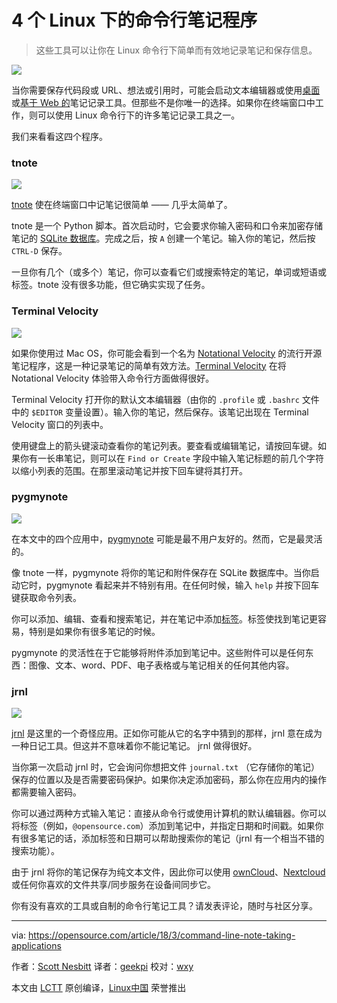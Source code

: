 4 个 Linux 下的命令行笔记程序
===============

> 这些工具可以让你在 Linux 命令行下简单而有效地记录笔记和保存信息。

![](https://opensource.com/sites/default/files/styles/image-full-size/public/lead-images/note-taking.jpeg?itok=fiF5EBEb)

当你需要保存代码段或 URL、想法或引用时，可能会启动文本编辑器或使用[桌面][1]或[基于 Web 的][2]笔记记录工具。但那些不是你唯一的选择。如果你在终端窗口中工作，则可以使用 Linux 命令行下的许多笔记记录工具之一。

我们来看看这四个程序。

### tnote

![](https://opensource.com/sites/default/files/styles/panopoly_image_original/public/images/life-uploads/tnote.png?itok=M84ABZcr)

[tnote][3] 使在终端窗口中记笔记很简单 —— 几乎太简单了。

tnote 是一个 Python 脚本。首次启动时，它会要求你输入密码和口令来加密存储笔记的 [SQLite 数据库][4]。完成之后，按 `A` 创建一个笔记。输入你的笔记，然后按 `CTRL-D` 保存。

一旦你有几个（或多个）笔记，你可以查看它们或搜索特定的笔记，单词或短语或标签。tnote 没有很多功能，但它确实实现了任务。

### Terminal Velocity

![](https://opensource.com/sites/default/files/styles/panopoly_image_original/public/images/life-uploads/terminal_velocity.png?itok=rkWejQ7_)

如果你使用过 Mac OS，你可能会看到一个名为 [Notational Velocity][5] 的流行开源笔记程序，这是一种记录笔记的简单有效方法。[Terminal Velocity][6] 在将 Notational Velocity 体验带入命令行方面做得很好。

Terminal Velocity 打开你的默认文本编辑器（由你的 `.profile` 或 `.bashrc` 文件中的 `$EDITOR` 变量设置）。输入你的笔记，然后保存。该笔记出现在 Terminal Velocity 窗口的列表中。

使用键盘上的箭头键滚动查看你的笔记列表。要查看或编辑笔记，请按回车键。如果你有一长串笔记，则可以在 `Find or Create` 字段中输入笔记标题的前几个字符以缩小列表的范围。在那里滚动笔记并按下回车键将其打开。

### pygmynote

![](https://opensource.com/sites/default/files/styles/panopoly_image_original/public/images/life-uploads/pygmynote.png?itok=Z8qEC4dq)

在本文中的四个应用中，[pygmynote][7] 可能是最不用户友好的。然而，它是最灵活的。

像 tnote 一样，pygmynote 将你的笔记和附件保存在 SQLite 数据库中。当你启动它时，pygmynote 看起来并不特别有用。在任何时候，输入 `help` 并按下回车键获取命令列表。

你可以添加、编辑、查看和搜索笔记，并在笔记中添加[标签][8]。标签使找到笔记更容易，特别是如果你有很多笔记的时候。

pygmynote 的灵活性在于它能够将附件添加到笔记中。这些附件可以是任何东西：图像、文本、word、PDF、电子表格或与笔记相关的任何其他内容。

### jrnl

![](https://opensource.com/sites/default/files/styles/panopoly_image_original/public/images/life-uploads/jrnl.png?itok=Mx7QIgYj)

[jrnl][9] 是这里的一个奇怪应用。正如你可能从它的名字中猜到的那样，jrnl 意在成为一种日记工具。但这并不意味着你不能记笔记。 jrnl 做得很好。

当你第一次启动 jrnl 时，它会询问你想把文件 `journal.txt` （它存储你的笔记）保存的位置以及是否需要密码保护。如果你决定添加密码，那么你在应用内的操作都需要输入密码。

你可以通过两种方式输入笔记：直接从命令行或使用计算机的默认编辑器。你可以将标签（例如，`@opensource.com`）添加到笔记中，并指定日期和时间戳。如果你有很多笔记的话，添加标签和日期可以帮助搜索你的笔记（jrnl 有一个相当不错的搜索功能）。

由于 jrnl 将你的笔记保存为纯文本文件，因此你可以使用 [ownCloud][10]、[Nextcloud][11] 或任何你喜欢的文件共享/同步服务在设备间同步它。

你有没有喜欢的工具或自制的命令行笔记工具？请发表评论，随时与社区分享。

--------------------------------------------------------------------------------

via: https://opensource.com/article/18/3/command-line-note-taking-applications

作者：[Scott Nesbitt][a]
译者：[geekpi](https://github.com/geekpi)
校对：[wxy](https://github.com/wxy)

本文由 [LCTT](https://github.com/LCTT/TranslateProject) 原创编译，[Linux中国](https://linux.cn/) 荣誉推出

[a]:https://opensource.com/users/scottnesbitt
[1]:https://opensource.com/life/16/9/4-desktop-note-taking-applications
[2]:https://opensource.com/alternatives/evernote
[3]:https://github.com/tasdikrahman/tnote
[4]:http://en.wikipedia.org/wiki/SQLite
[5]:http://notational.net/
[6]:https://vhp.github.io/terminal_velocity/
[7]:https://github.com/dmpop/pygmynote
[8]:https://en.wikipedia.org/wiki/Tag_(metadata)
[9]:http://jrnl.sh/
[10]:https://owncloud.com/
[11]:https://nextcloud.com/

